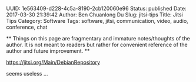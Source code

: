 UUID: 1e563409-d228-4c5a-8190-2cb120060e96
Status: published
Date: 2017-03-30 21:39:42
Author: Ben Chuanlong Du
Slug: jitsi-tips
Title: Jitsi Tips
Category: Software
Tags: software, jitsi, communication, video, audio, conference, chat

**
Things on this page are
fragmentary and immature notes/thoughts of the author.
It is not meant to readers
but rather for convenient reference of the author and future improvement.
**

<https://jitsi.org/Main/DebianRepository>

seems useless ...
